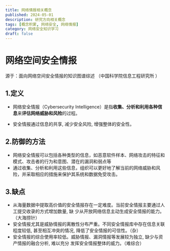 ```yaml
---
title: 网络情报相关概念
published: 2024-05-01
description: 研究方向相关概念
tags: [概念积累, 网络安全, 网络情报]
category: 网络安全知识学习
draft: false
---
```

# 网络空间安全情报

源于：面向网络空间安全情报的知识图谱综述  （中国科学院信息工程研究所 ）

## 1.定义

- 网络安全情报（Cybersecurity Intelligence）是指**收集、分析和利用各种信息**来**评估网络威胁和风险**的过程。

- 安全情报通过信息的共享, 减少安全风险, 增强整体的安全性。

## 2.防御的方法

- 网络安全情报可以包括各种类型的信息，如恶意软件样本、网络攻击的特征和模式、攻击者的行为和意图、潜在的漏洞和弱点等
- 通过收集、分析和利用这些信息，组织可以更好地了解当前的网络威胁和风险，并采取相应的措施来保护其系统和数据免受攻击。

## 3.缺点

- 从海量数据中提取高价值的安全情报存在一定难度。当前安全情报主要通过人工提交收录的方式增加数量, 缺
  少从开放网络信息主动生成安全情报的能力。（大海捞针）
- 安全情报尤其是威胁情报的离散性分布严重。不同安全情报库中存在信息关联程度较低, 甚至相互冲突的情况, 降低了安全情报的可信性。（杂）
- 安全情报的综合使用率较低。威胁情报、漏洞情报等发展较为独立, 缺少与资产情报的融合分析, 难以充分
  发挥安全情报整体的威力。（难综合）